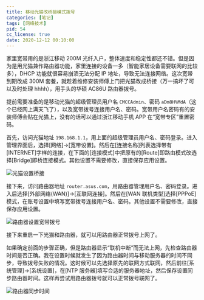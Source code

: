 ```yaml
---
title: 移动光猫改桥接模式拨号
categories: [笔记]
tags: [网络技术]
pid: 54
cc_license: true
date: 2020-12-12 00:10:00
---
```


家里宽带用的是浙江移动 200M 光纤入户，整体速度和稳定性都还不错。但是因为是用光猫兼作路由器功能，家里连接的设备一多（智能家居设备需要联网的比较多），DHCP 功能就很容易崩溃无法分配 IP 地址，导致无法连接网络。这次宽带到期改成 300M 套餐，就趁着维修安装师傅上门把光猫改成桥接（万一搞坏了可以及时处理 hhhh），用手头的华硕 AC86U 路由器拨号。
<!-- more -->

提前需要准备的是移动光猫的超级管理员用户名 `CMCCAdmin`、密码 `aDm8H%MdA`（这个已经网上满天飞了），以及宽带拨号连接用户名、密码。宽带用户名密码有的安装师傅会贴在光猫上，没有的话可以通过浙江移动手机 APP 在“宽带专区”重置密码。

首先，访问光猫地址 `198.168.1.1`，用上面的超级管理员用户名、密码登录。进入管理界面后，选择[网络]→[宽带设置]。然后在[连接名称]列表选择带有[INTERNET]字样的连接，在下面的[连接模式]中把原有的[Route]即路由模式改选择[Bridge]即桥连接模式。其他设置不需要修改，直接保存应用设置。

![光猫设置桥接](https://cos.pinlyu.com/posts/2020/54-modem.webp#650x)

接下来，访问路由器地址 `router.asus.com`，用路由器管理用户名、密码登录。进入后选择[外部网络(WAN)]→[互联网连接]。然后在[WAN 联机类型]选择[PPPoE]模式，在账号设置中填写宽带拨号连接用户名、密码。其他设置不需要修改，直接保存应用设置。

![路由器设置宽带拨号](https://cos.pinlyu.com/posts/2020/54-ac86u.webp#650x)

接下来重启一下光猫和路由器，就可以用路由器正常拨号上网了。

如果确定前面的步骤正确，但是路由器显示“联机中断”而无法上网，先检查路由器时间是否正确。我在设置时候就发生了因为路由器时间与移动服务器的时间不同步，导致拨号失败的情况。这时候可以先选择原先的联网方式联网，然后前往[系统管理]→[系统设置]，在[NTP 服务器]填写合适的服务器地址，然后保存设置同步路由器时间。这样再尝试用路由器拨号就可以正常拨号联网了。

![路由器同步时间](https://cos.pinlyu.com/posts/2020/54-ntp.webp#650x)